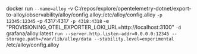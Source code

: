 docker run `
    --name=alloy `
    -v C:/repos/explore/opentelemetry-dotnet/export-to-alloy/observability/alloy/config.alloy:/etc/alloy/config.alloy `
    -p 12345:12345 `
    -p 4317:4317 `
    -p 4318:4318 `
    -e "PROVISIONING_OTEL_EXPORTER_LOKI_URL=http://localhost:3100" `
    -d `
    grafana/alloy:latest `
    run --server.http.listen-addr=0.0.0.0:12345 --storage.path=/var/lib/alloy/data --stability.level=experimental `
    /etc/alloy/config.alloy